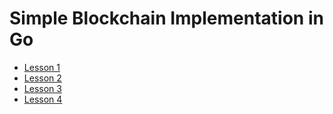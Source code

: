 # Simple Blockchain Implementation in Go

* [Lesson 1](https://jeiwan.cc/posts/building-blockchain-in-go-part-1/)
* [Lesson 2](https://jeiwan.cc/posts/building-blockchain-in-go-part-2/)
* [Lesson 3](https://jeiwan.cc/posts/building-blockchain-in-go-part-3/)
* [Lesson 4](https://jeiwan.cc/posts/building-blockchain-in-go-part-4/)

